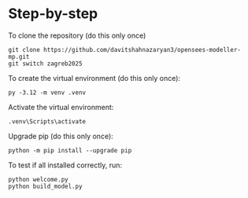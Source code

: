 # Step-by-step
To clone the repository (do this only once)
```shell
git clone https://github.com/davitshahnazaryan3/opensees-modeller-mp.git
git switch zagreb2025
```

To create the virtual environment (do this only once):
```shell
py -3.12 -m venv .venv
```

Activate the virtual environment:
```shell
.venv\Scripts\activate
```

Upgrade pip (do this only once):
```shell
python -m pip install --upgrade pip
```

To test if all installed correctly, run:
```shell
python welcome.py
python build_model.py
```
